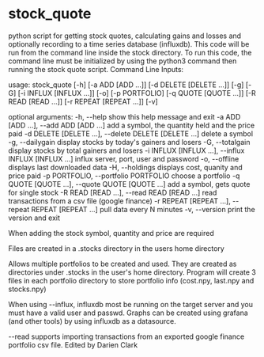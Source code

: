 # stock_quote
python script for getting stock quotes, calculating gains and losses and optionally recording to a time series database (influxdb).
This code will be run from the command line inside the stock directory.
To run this code, the command line must be initialized by using the python3 command then running the stock quote script. 
Command Line Inputs:

usage: stock_quote [-h] [-a ADD [ADD ...]] [-d DELETE [DELETE ...]] [-g] [-G]
                   [-i INFLUX [INFLUX ...]] [-o] [-p PORTFOLIO]
                   [-q QUOTE [QUOTE ...]] [-R READ [READ ...]]
                   [-r REPEAT [REPEAT ...]] [-v]

optional arguments:
  -h, --help            show this help message and exit
  -a ADD [ADD ...], --add ADD [ADD ...]
                        add a symbol, the quantity held and the price paid
  -d DELETE [DELETE ...], --delete DELETE [DELETE ...]
                        delete a symbol
  -g, --dailygain       display stocks by today's gainers and losers
  -G, --totalgain       display stocks by total gainers and losers
  -i INFLUX [INFLUX ...], --influx INFLUX [INFLUX ...]
                        influx server, port, user and password
  -o, --offline         displays last downloaded data
  -H, --holdings        displays cost, quanity and price paid
  -p PORTFOLIO, --portfolio PORTFOLIO
                        choose a portfolio
  -q QUOTE [QUOTE ...], --quote QUOTE [QUOTE ...]
                        add a symbol, gets quote for single stock
  -R READ [READ ...], --read READ [READ ...]
                        read transactions from a csv file (google finance)
  -r REPEAT [REPEAT ...], --repeat REPEAT [REPEAT ...]
                        pull data every N minutes
  -v, --version         print the version and exit
  
When adding the stock symbol, quantity and price are required

Files are created in a .stocks directory in the users home directory

Allows multiple portfolios to be created and used. They are created as directories under .stocks in the user's home directory. Program will create 3 files in each portfolio directory to store portfolio info (cost.npy, last.npy and stocks.npy)

When using --influx, influxdb most be running on the target server and you must have a valid user and passwd. Graphs can be created using grafana (and other tools) by using influxdb as a datasource.

--read supports importing transactions from an exported google finance portfolio csv file.
Edited by Darien Clark